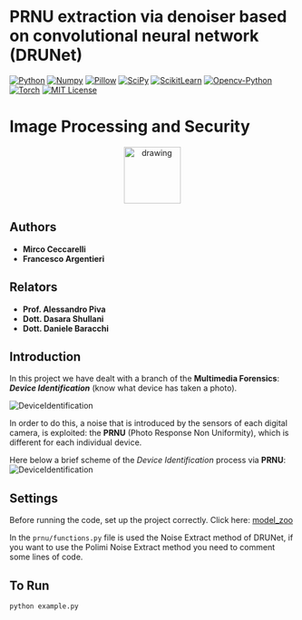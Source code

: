 

# PRNU extraction via denoiser based on convolutional neural network (DRUNet)

[![Python](https://img.shields.io/badge/Python-3.8.10-green?style=plastic)](https://www.python.org/downloads/release/python-3810/)
[![Numpy](https://img.shields.io/badge/Numpy-1.21.1-orange?style=plastic)](https://pypi.org/project/numpy/)
[![Pillow](https://img.shields.io/badge/Pillow-7.0-red?style=plastic)](https://pypi.org/project/Pillow/)
[![SciPy](https://img.shields.io/badge/Scipy-1.7.1-9cf?style=plastic)](https://pypi.org/project/scipy/)
[![ScikitLearn](https://img.shields.io/badge/ScikitLearn-1.0.1-9cf?style=plastic)](https://pypi.org/project/scikit-learn/)
[![Opencv-Python](https://img.shields.io/badge/Opencv-4.5.3.56-success?style=plastic)](https://pypi.org/project/opencv-python/)
[![Torch](https://img.shields.io/badge/Torch-1.9.1-success?style=plastic)](https://pypi.org/project/torch/)
[![MIT License](https://img.shields.io/badge/License-MIT-blueviolet?style=plastic)](https://opensource.org/licenses/mit-license.php)


# Image Processing and Security
<p align="center">
    <img src="https://res.craft.do/user/full/63cec524-c1b6-57b4-8157-df0476f848cb/doc/50B32844-863A-4BD6-BEF0-752499782CF9/AEC4710F-EA46-427A-AD8C-8ADECECC3A92_2/LogoUnifi.png" alt="drawing" width="100"/>
</p>

## Authors
- **Mirco Ceccarelli**
- **Francesco Argentieri**

## Relators
- **Prof. Alessandro Piva**
- **Dott. Dasara Shullani**
- **Dott. Daniele Baracchi**

## Introduction
In this project we have dealt with a branch of the **Multimedia Forensics**: ***Device Identification*** (know what device has taken a photo).

![DeviceIdentification](https://res.craft.do/user/full/63cec524-c1b6-57b4-8157-df0476f848cb/doc/50B32844-863A-4BD6-BEF0-752499782CF9/587EC1A1-FBAD-42F4-ADF0-AD8EF305C34E_2/DeviceIdentifcation.png)

In order to do this, a noise that is introduced by the sensors of each digital camera, is exploited: the **PRNU** (Photo Response Non Uniformity), which is different for each individual device.

Here below a brief scheme of the *Device Identification* process via **PRNU**:
![DeviceIdentification](https://res.craft.do/user/full/63cec524-c1b6-57b4-8157-df0476f848cb/doc/50B32844-863A-4BD6-BEF0-752499782CF9/9A27C2CD-8046-4155-898A-F7CD270603D4_2/Fasi%20dellestrazione%20del%20PRNU.png)

## Settings
Before running the code, set up the project correctly.
Click here: [model_zoo](model_zoo)

In the `prnu/functions.py` file is used the Noise Extract method of DRUNet, if you want to use the Polimi Noise Extract method you need to comment some lines of code.

## To Run
```angular2html
python example.py
```


